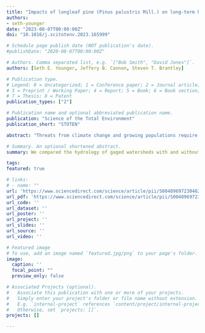 ```yaml
---
title: "Impacts of longleaf pine (Pinus palustris Mill.) on long-term hydrology at the watershed scale"
authors:
- seth-younger
date: "2023-08-07T00:00:00Z"
doi: "10.1016/j.scitotenv.2023.165999"

# Schedule page publish date (NOT publication's date).
#publishDate: "2020-08-07T00:00:00Z"

# Authors. Comma separated list, e.g. `["Bob Smith", "David Jones"]`.
authors: [Seth E. Younger, Jeffery B. Cannon, Steven T. Brantley]

# Publication type.
# Legend: 0 = Uncategorized; 1 = Conference paper; 2 = Journal article;
# 3 = Preprint / Working Paper; 4 = Report; 5 = Book; 6 = Book section;
# 7 = Thesis; 8 = Patent
publication_types: ["2"]

# Publication name and optional abbreviated publication name.
publication: "Science of the Total Environment"
publication_short: "STOTEN"

abstract: "Threats from climate change and growing populations require innovative solutions for restoring streamflow in many regions. In the arid western U.S., attempts to increase streamflow (Q) through forest management have had mixed results, but these approaches may be more successful in the eastern U.S. where greater precipitation (P) and lower evapotranspiration (ET) offer greater potential to increase Q by reducing ET. Longleaf pine (Pinus palustris Mill.) (LLP) woodlands, once the dominant land cover in the southeastern United States, often have lower ET than other forest types but it is unclear how longleaf pine cover impacts watershed-scale hydrology. To address this question, we analyzed 21 gaged rural watersheds. We estimated annual water balance ET (ETwb) as the difference between precipitation (P) and streamflow (Q) between 1989 and 2021 and quantified low flow rates (7Q10) among watersheds with high and low LLP cover. To control for climate variability among watersheds, we compared variation in hydrology metrics with biotic and abiotic variables using the Budyko equation (ETBudyko) to understand the differences between the two ET estimates (∆ET). Watersheds with 15–72 % LLP cover had 17 % greater mean annual Q, 7 % lower annual ETwb, and 92 % greater 7Q10 low flow rates than watersheds with <3 % LLP. LLP cover decreased ET and increased Q by 2.4 mm or 0.15 % Q/P per 1 % of watershed area, but only when LLP was managed as open woodlands. Our results demonstrate that ecological forest restoration in these systems, which entails mechanical thinning and re-introduction of low-intensity prescribed fire to maintain open woodlands, and enhance understory diversity, can contribute to decreases in ET and increases in Q in eastern forests."

# Summary. An optional shortened abstract.
summary: We compared the hydrology of gaged watersheds with and without longleaf pine woodlands and found that watersheds with longleaf pine woodlands had higher streamflow and higher low flows than watersheds without longleaf pine woodlands.

tags:
featured: true

# links:
# - name: ""
url: 'https://www.sciencedirect.com/science/article/pii/S0048969723046247?via%3Dihub'
url_pdf: 'https://www.sciencedirect.com/science/article/pii/S0048969723046247/pdfft?md5=9bf6ac8e0fb1d578696f6f45d60ebf97&pid=1-s2.0-S0048969723046247-main.pdf'
url_code: ''
url_dataset: ''
url_poster: ''
url_project: ''
url_slides: ''
url_source: ''
url_video: ''

# Featured image
# To use, add an image named `featured.jpg/png` to your page's folder. 
image:
  caption: ''
  focal_point: ""
  preview_only: false

# Associated Projects (optional).
#   Associate this publication with one or more of your projects.
#   Simply enter your project's folder or file name without extension.
#   E.g. `internal-project` references `content/project/internal-project/index.md`.
#   Otherwise, set `projects: []`.
projects: []

---
```

